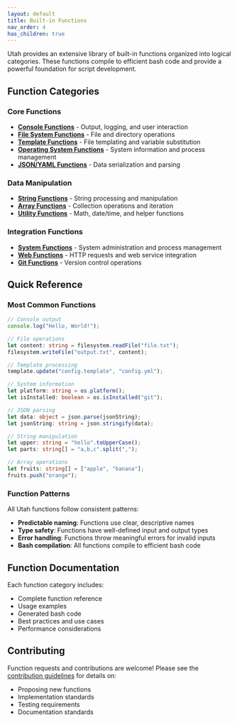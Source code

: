 ```yaml
---
layout: default
title: Built-in Functions
nav_order: 4
has_children: true
---
```


Utah provides an extensive library of built-in functions organized into logical categories. These functions compile to efficient bash code and provide a powerful foundation for script development.

## Function Categories

### Core Functions

- **[Console Functions](console.md)** - Output, logging, and user interaction
- **[File System Functions](filesystem.md)** - File and directory operations
- **[Template Functions](template.md)** - File templating and variable substitution
- **[Operating System Functions](operating-system.md)** - System information and process management
- **[JSON/YAML Functions](json-yaml.md)** - Data serialization and parsing

### Data Manipulation

- **[String Functions](strings.md)** - String processing and manipulation
- **[Array Functions](arrays.md)** - Collection operations and iteration
- **[Utility Functions](utilities.md)** - Math, date/time, and helper functions

### Integration Functions

- **[System Functions](system.md)** - System administration and process management
- **[Web Functions](web.md)** - HTTP requests and web service integration
- **[Git Functions](git.md)** - Version control operations

## Quick Reference

### Most Common Functions

```typescript
// Console output
console.log("Hello, World!");

// File operations
let content: string = filesystem.readFile("file.txt");
filesystem.writeFile("output.txt", content);

// Template processing
template.update("config.template", "config.yml");

// System information
let platform: string = os.platform();
let isInstalled: boolean = os.isInstalled("git");

// JSON parsing
let data: object = json.parse(jsonString);
let jsonString: string = json.stringify(data);

// String manipulation
let upper: string = "hello".toUpperCase();
let parts: string[] = "a,b,c".split(",");

// Array operations
let fruits: string[] = ["apple", "banana"];
fruits.push("orange");
```

### Function Patterns

All Utah functions follow consistent patterns:

- **Predictable naming**: Functions use clear, descriptive names
- **Type safety**: Functions have well-defined input and output types
- **Error handling**: Functions throw meaningful errors for invalid inputs
- **Bash compilation**: All functions compile to efficient bash code

## Function Documentation

Each function category includes:

- Complete function reference
- Usage examples
- Generated bash code
- Best practices and use cases
- Performance considerations

## Contributing

Function requests and contributions are welcome! Please see the [contribution guidelines](../01-getting-started/contributing.md) for details on:

- Proposing new functions
- Implementation standards
- Testing requirements
- Documentation standards

